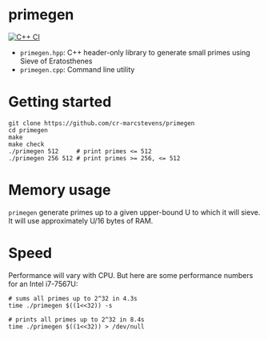 # primegen

[![C++ CI](https://github.com/cr-marcstevens/primegen/actions/workflows/cpp.yml/badge.svg)](https://github.com/cr-marcstevens/primegen/actions/workflows/cpp.yml)

- `primegen.hpp`: C++ header-only library to generate small primes using Sieve of Eratosthenes
- `primegen.cpp`: Command line utility

# Getting started

```
git clone https://github.com/cr-marcstevens/primegen
cd primegen
make
make check
./primegen 512     # print primes <= 512
./primegen 256 512 # print primes >= 256, <= 512
```

# Memory usage

`primegen` generate primes up to a given upper-bound U to which it will sieve.
It will use approximately U/16 bytes of RAM.

# Speed

Performance will vary with CPU. But here are some performance numbers for an Intel i7-7567U:

```
# sums all primes up to 2^32 in 4.3s
time ./primegen $((1<<32)) -s

# prints all primes up to 2^32 in 8.4s
time ./primegen $((1<<32)) > /dev/null

```
